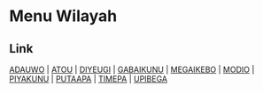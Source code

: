 # Menu Wilayah

## Link

[ADAUWO](https://github.com/gigit-pemilu/pemilu-2024-94-papua-tengah/tree/main/pilpres/hitung-suara/sub/94-papua-tengah/sub/06-dogiyai/sub/09-mapia-tengah/sub/2009-adauwo)
 | 
[ATOU](https://github.com/gigit-pemilu/pemilu-2024-94-papua-tengah/tree/main/pilpres/hitung-suara/sub/94-papua-tengah/sub/06-dogiyai/sub/09-mapia-tengah/sub/2004-atou)
 | 
[DIYEUGI](https://github.com/gigit-pemilu/pemilu-2024-94-papua-tengah/tree/main/pilpres/hitung-suara/sub/94-papua-tengah/sub/06-dogiyai/sub/09-mapia-tengah/sub/2002-diyeugi)
 | 
[GABAIKUNU](https://github.com/gigit-pemilu/pemilu-2024-94-papua-tengah/tree/main/pilpres/hitung-suara/sub/94-papua-tengah/sub/06-dogiyai/sub/09-mapia-tengah/sub/2008-gabaikunu)
 | 
[MEGAIKEBO](https://github.com/gigit-pemilu/pemilu-2024-94-papua-tengah/tree/main/pilpres/hitung-suara/sub/94-papua-tengah/sub/06-dogiyai/sub/09-mapia-tengah/sub/2010-megaikebo)
 | 
[MODIO](https://github.com/gigit-pemilu/pemilu-2024-94-papua-tengah/tree/main/pilpres/hitung-suara/sub/94-papua-tengah/sub/06-dogiyai/sub/09-mapia-tengah/sub/2005-modio)
 | 
[PIYAKUNU](https://github.com/gigit-pemilu/pemilu-2024-94-papua-tengah/tree/main/pilpres/hitung-suara/sub/94-papua-tengah/sub/06-dogiyai/sub/09-mapia-tengah/sub/2001-piyakunu)
 | 
[PUTAAPA](https://github.com/gigit-pemilu/pemilu-2024-94-papua-tengah/tree/main/pilpres/hitung-suara/sub/94-papua-tengah/sub/06-dogiyai/sub/09-mapia-tengah/sub/2003-putaapa)
 | 
[TIMEPA](https://github.com/gigit-pemilu/pemilu-2024-94-papua-tengah/tree/main/pilpres/hitung-suara/sub/94-papua-tengah/sub/06-dogiyai/sub/09-mapia-tengah/sub/2007-timepa)
 | 
[UPIBEGA](https://github.com/gigit-pemilu/pemilu-2024-94-papua-tengah/tree/main/pilpres/hitung-suara/sub/94-papua-tengah/sub/06-dogiyai/sub/09-mapia-tengah/sub/2006-upibega)

